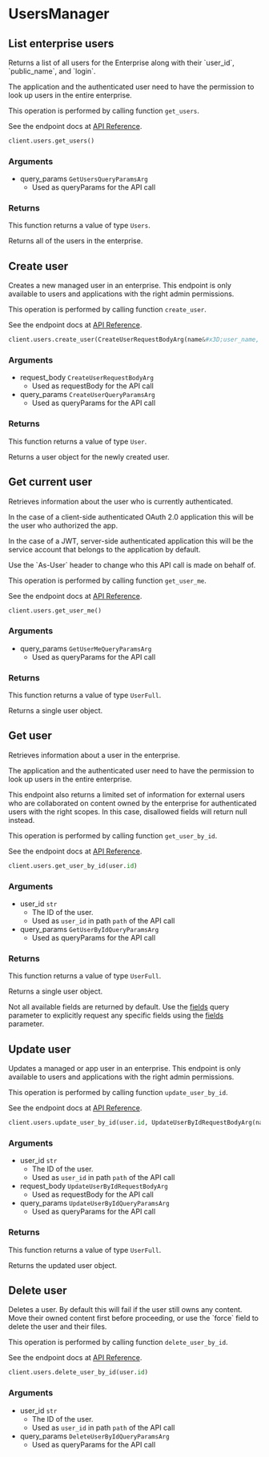 # UsersManager

## List enterprise users

Returns a list of all users for the Enterprise along with their &#x60;user_id&#x60;,
&#x60;public_name&#x60;, and &#x60;login&#x60;.

The application and the authenticated user need to
have the permission to look up users in the entire
enterprise.

This operation is performed by calling function `get_users`.

See the endpoint docs at
[API Reference](https://developer.box.com/reference/get-users/).

<!-- sample get_users -->
```python
client.users.get_users()
```

### Arguments

- query_params `GetUsersQueryParamsArg`
  - Used as queryParams for the API call


### Returns

This function returns a value of type `Users`.

Returns all of the users in the enterprise.


## Create user

Creates a new managed user in an enterprise. This endpoint
is only available to users and applications with the right
admin permissions.

This operation is performed by calling function `create_user`.

See the endpoint docs at
[API Reference](https://developer.box.com/reference/post-users/).

<!-- sample post_users -->
```python
client.users.create_user(CreateUserRequestBodyArg(name&#x3D;user_name, login&#x3D;user_login, is_platform_access_only&#x3D;True))
```

### Arguments

- request_body `CreateUserRequestBodyArg`
  - Used as requestBody for the API call
- query_params `CreateUserQueryParamsArg`
  - Used as queryParams for the API call


### Returns

This function returns a value of type `User`.

Returns a user object for the newly created user.


## Get current user

Retrieves information about the user who is currently authenticated.

In the case of a client-side authenticated OAuth 2.0 application
this will be the user who authorized the app.

In the case of a JWT, server-side authenticated application
this will be the service account that belongs to the application
by default.

Use the &#x60;As-User&#x60; header to change who this API call is made on behalf of.

This operation is performed by calling function `get_user_me`.

See the endpoint docs at
[API Reference](https://developer.box.com/reference/get-users-me/).

<!-- sample get_users_me -->
```python
client.users.get_user_me()
```

### Arguments

- query_params `GetUserMeQueryParamsArg`
  - Used as queryParams for the API call


### Returns

This function returns a value of type `UserFull`.

Returns a single user object.


## Get user

Retrieves information about a user in the enterprise.

The application and the authenticated user need to
have the permission to look up users in the entire
enterprise.

This endpoint also returns a limited set of information
for external users who are collaborated on content
owned by the enterprise for authenticated users with the
right scopes. In this case, disallowed fields will return
null instead.

This operation is performed by calling function `get_user_by_id`.

See the endpoint docs at
[API Reference](https://developer.box.com/reference/get-users-id/).

<!-- sample get_users_id -->
```python
client.users.get_user_by_id(user.id)
```

### Arguments

- user_id `str`
  - The ID of the user.
  - Used as `user_id` in path `path` of the API call
- query_params `GetUserByIdQueryParamsArg`
  - Used as queryParams for the API call


### Returns

This function returns a value of type `UserFull`.

Returns a single user object.

Not all available fields are returned by default. Use the
[fields](#param-fields) query parameter to explicitly request
any specific fields using the [fields](#get-users-id--request--fields)
parameter.


## Update user

Updates a managed or app user in an enterprise. This endpoint
is only available to users and applications with the right
admin permissions.

This operation is performed by calling function `update_user_by_id`.

See the endpoint docs at
[API Reference](https://developer.box.com/reference/put-users-id/).

<!-- sample put_users_id -->
```python
client.users.update_user_by_id(user.id, UpdateUserByIdRequestBodyArg(name&#x3D;updated_user_name))
```

### Arguments

- user_id `str`
  - The ID of the user.
  - Used as `user_id` in path `path` of the API call
- request_body `UpdateUserByIdRequestBodyArg`
  - Used as requestBody for the API call
- query_params `UpdateUserByIdQueryParamsArg`
  - Used as queryParams for the API call


### Returns

This function returns a value of type `UserFull`.

Returns the updated user object.


## Delete user

Deletes a user. By default this will fail if the user
still owns any content. Move their owned content first
before proceeding, or use the &#x60;force&#x60; field to delete
the user and their files.

This operation is performed by calling function `delete_user_by_id`.

See the endpoint docs at
[API Reference](https://developer.box.com/reference/delete-users-id/).

<!-- sample delete_users_id -->
```python
client.users.delete_user_by_id(user.id)
```

### Arguments

- user_id `str`
  - The ID of the user.
  - Used as `user_id` in path `path` of the API call
- query_params `DeleteUserByIdQueryParamsArg`
  - Used as queryParams for the API call


